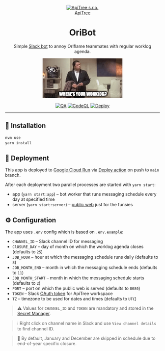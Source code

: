 <p align="center">
<a href="https://github.com/ApiTreeCZ">
<img alt="ApiTree s.r.o." src="https://www.apitree.cz/static/images/logo-header.svg" width="120" />
<br>
ApiTree
</a>
</p>
<h1 align="center">OriBot</h1>

<p align="center">
Simple <a href="https://api.slack.com/apps/A0422H11QKS">Slack bot</a> to annoy Oriflame teammates with regular worklog agenda.
</p>

<p align="center">
<img alt="Where's your worklog?" src="./public/wheres-your-worklog.gif">
</p>

<p align="center">
<a href="https://github.com/rozsival/oribot/actions/workflows/qa.yml"><img alt="QA" src="https://github.com/rozsival/oribot/actions/workflows/qa.yml/badge.svg"></a>
<a href="https://github.com/rozsival/oribot/actions/workflows/codeql.yml"><img alt="CodeQL" src="https://github.com/rozsival/oribot/actions/workflows/codeql.yml/badge.svg"></a>
<a href="https://github.com/rozsival/oribot/actions/workflows/deploy.yml"><img alt="Deploy" src="https://github.com/rozsival/oribot/actions/workflows/deploy.yml/badge.svg"></a>

<hr>

## 💾 Installation

```bash
nvm use
yarn install
```

## 🚀 Deployment

This app is deployed to [Google Cloud Run](https://console.cloud.google.com/run/detail/europe-central2/oribot/)
via [Deploy action](.github/workflows/deploy.yml) on push to `main` branch.

After each deployment two parallel processes are started with `yarn start`:

- app (`yarn start:app`) – bot worker that runs messaging schedule every day at specified time
- server (`yarn start:server`) – [public web](https://oribot-vpnvbwijja-lm.a.run.app) just for the funsies

## ⚙️ Configuration

The app uses `.env` config which is based on `.env.example`:

- `CHANNEL_ID` – Slack channel ID for messaging
- `ClOSURE_DAY` – day of month on which the worklog agenda closes (defaults to `25`)
- `JOB_HOUR` – hour at which the messaging schedule runs daily (defaults to `8`)
- `JOB_MONTH_END` – month in which the messaging schedule ends (defaults to `11`)
- `JOB_MONTH_START` – month in which the messaging schedule starts (defaults to `2`)
- `PORT` – port on which the public web is served (defaults to `8080`)
- `TOKEN` – Slack [OAuth token](https://api.slack.com/apps/A0422H11QKS/oauth?) for ApiTree workspace
- `TZ` – timezone to be used for dates and times (defaults to `UTC`)

> ⚠️ Values for `CHANNEL_ID` and `TOKEN` are mandatory and stored in
> the [Secret Manager](https://console.cloud.google.com/security/secret-manager?project=apitree-oribot).

> ℹ️ Right click on channel name in Slack and use `View channel details` to find channel ID.

> 🎄 By default, January and December are skipped in schedule due to end-of-year specific closure.
